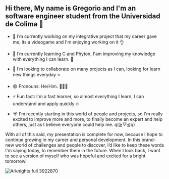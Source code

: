 ## Hi there, My name is Gregorio and I'm an software engineer student from the Universidad de Colima 👋

- 🔭 I’m currently working on my integrative project that my career gave me, its a videogame and I'm enjoying working on it 👌
- 🌱 I’m currently learning C and Phyton, I'am improving my knowledge with everything I can learn. 💭
- 👯 I’m looking to collaborate on many projects as I can, looking for learn new things everyday ⭐
- 😄 Pronouns: He/Him. 🙍🏽‍♂️
- ⚡ Fun fact: I'm a fast learner, so almost everything I learn, I can understand and apply quickly 🔥
  
- ☀️ I'm recently starting in this world of people and projects, so I'm really excited to improve more and more, to finally become an expert and help others, just as I believe everyone could help me. q(≧▽≦q)

With all of this said, my presentation is complete for now, because I hope to continue growing in my career and personal development. In this brand-new world of challenges and people to discover, I’d like to keep these words I'm saying today, to remember them in the future. When I look back, I want to see a version of myself who was hopeful and excited for a bright tomorrow! 


![Arknights full 3922870](https://github.com/user-attachments/assets/8178d77a-fc2c-498e-8b11-32ff01b99f5a)

